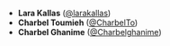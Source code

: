 - **Lara Kallas** ([@larakallas](https://github.com/larakallas))
- **Charbel Toumieh** ([@CharbelTo](https://github.com/CharbelTo))
- **Charbel Ghanime** ([@Charbelghanime](https://github.com/Charbelghanime))
